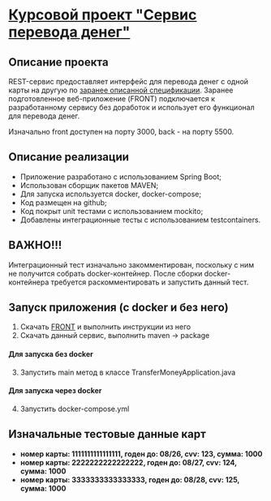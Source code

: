 # [Курсовой проект "Сервис перевода денег"](https://github.com/netology-code/jd-homeworks/blob/master/diploma/moneytransferservice.md)

## Описание проекта

REST-сервис предоставляет интерфейс для перевода денег с одной карты на другую по [заранее описанной спецификации](MoneyTransferServiceSpecification.yaml).
Заранее подготовленное веб-приложение (FRONT) подключается к разработанному сервису без доработок и использует его функционал для перевода денег.

Изначально front доступен на порту 3000, back - на порту 5500.

## Описание реализации

- Приложение разработано с использованием Spring Boot;
- Использован сборщик пакетов MAVEN;
- Для запуска используется docker, docker-compose;
- Код размещен на github;
- Код покрыт unit тестами с использованием mockito;
- Добавлены интеграционные тесты с использованием testcontainers.

## ВАЖНО!!!

Интеграционный тест изначально закомментирован, поскольку с ним не получится собрать docker-контейнер.
После сборки docker-контейнера требуется раскомментировать и запустить данный тест.

## Запуск приложения (с docker и без него)

1. Скачать [FRONT](https://github.com/frepingod/netology-transfer-money-front) и выполнить инструкции из него
2. Скачать данный сервис, выполнить maven -> package

#### Для запуска без docker
3. Запустить main метод в классе TransferMoneyApplication.java

#### Для запуска через docker
4. Запустить docker-compose.yml

## Изначальные тестовые данные карт

- **номер карты: 1111111111111111, годен до: 08/26, cvv: 123, сумма: 1000**
- **номер карты: 2222222222222222, годен до: 08/27, cvv: 124, сумма: 1000**
- **номер карты: 3333333333333333, годен до: 08/28, cvv: 125, сумма: 1000**